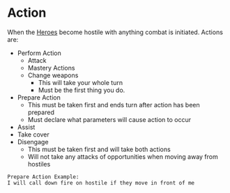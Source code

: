 # Action

When the [Heroes](Definitions/Hero) become hostile with anything combat is initiated.
Actions are:

- Perform Action
  - Attack
  - Mastery Actions
  - Change weapons
    - This will take your whole turn
    - Must be the first thing you do.
- Prepare Action
  - This must be taken first and ends turn after action has been prepared
  - Must declare what parameters will cause action to occur
- Assist
- Take cover
- Disengage
  - This must be taken first and will take both actions
  - Will not take any attacks of opportunities when moving away from hostiles

```
Prepare Action Example:
I will call down fire on hostile if they move in front of me
```
